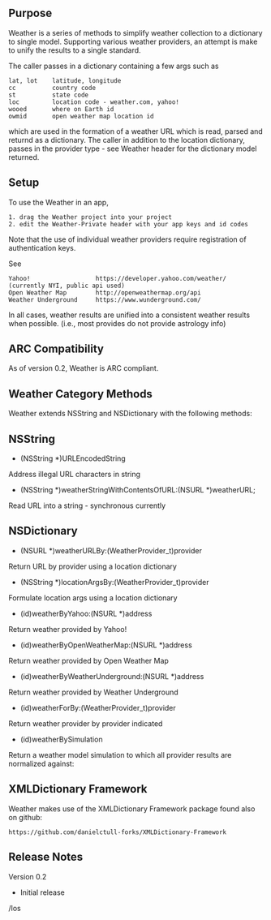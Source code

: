 Purpose
--------------

Weather is a series of methods to simplify weather collection to a
dictionary to single model.  Supporting various weather providers,
an attempt is make to unify the results to a single standard.

The caller passes in a dictionary containing a few args such as

	lat, lot	latitude, longitude
	cc			country code
	st			state code
	loc			location code - weather.com, yahoo!
	wooed		where on Earth id
	owmid		open weather map location id

which are used in the formation of a weather URL which is read, parsed
and returnd as a dictionary.  The caller in addition to the location
dictionary, passes in the provider type - see Weather header for the
dictionary model returned.


Setup
-------

To use the Weather in an app,

    1. drag the Weather project into your project 
    2. edit the Weather-Private header with your app keys and id codes

Note that the use of individual weather providers require registration of authentication keys.

See

    Yahoo!					https://developer.yahoo.com/weather/ (currently NYI, public api used)
	Open Weather Map		http://openweathermap.org/api
	Weather Underground		https://www.wunderground.com/

In all cases, weather results are unified into a consistent weather results when possible.
(i.e., most provides do not provide astrology info)


ARC Compatibility
------------------

As of version 0.2, Weather is ARC compliant.


Weather Category Methods
--------------------------

Weather extends NSString and NSDictionary with the following methods:


NSString
----------

- (NSString *)URLEncodedString

Address illegal URL characters in string

+ (NSString *)weatherStringWithContentsOfURL:(NSURL *)weatherURL;

Read URL into a string - synchronous currently


NSDictionary
--------------------------

- (NSURL *)weatherURLBy:(WeatherProvider_t)provider

Return URL by provider using a location dictionary

- (NSString *)locationArgsBy:(WeatherProvider_t)provider

Formulate location args using a location dictionary

+ (id)weatherByYahoo:(NSURL *)address

Return weather provided by Yahoo!

+ (id)weatherByOpenWeatherMap:(NSURL *)address

Return weather provided by Open Weather Map

+ (id)weatherByWeatherUnderground:(NSURL *)address

Return weather provided by Weather Underground

- (id)weatherForBy:(WeatherProvider_t)provider

Return weather provider by provider indicated

+ (id)weatherBySimulation

Return a weather model simulation to which all provider results are normalized against:


XMLDictionary Framework
-------------------------

Weather makes use of the XMLDictionary Framework package found also on github:

	https://github.com/danielctull-forks/XMLDictionary-Framework

    
Release Notes
----------------

Version 0.2

- Initial release

/los
